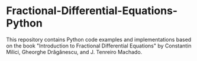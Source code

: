 # Fractional-Differential-Equations-Python
This repository contains Python code examples and implementations based on the book "Introduction to Fractional Differential Equations" by Constantin Milici, Gheorghe Drăgănescu, and J. Tenreiro Machado.
